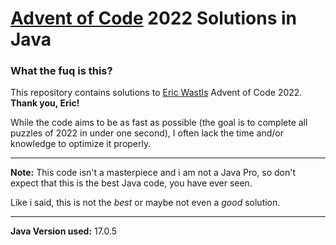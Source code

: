 # [Advent of Code](https://adventofcode.com/) 2022 Solutions in Java

### What the fuq is this?

This repository contains solutions to [Eric Wastls](https://twitter.com/ericwastl) Advent of Code 2022. 
<br>**Thank you, Eric!**

While the code aims to be as fast as possible (the goal is to complete all puzzles of 2022 in under one second), 
I often lack the time and/or knowledge to optimize it properly.

<hr>

**Note:** This code isn't a masterpiece and i am not a Java Pro, so don't expect that this is the best Java code, you have ever seen.

Like i said, this is not the *best* or maybe not even a *good* solution.

<hr>

**Java Version used:** 17.0.5

